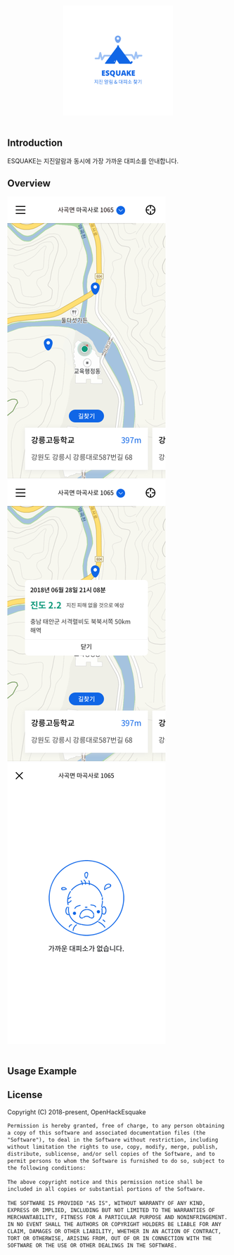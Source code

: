 <div align="middle">
<img src="https://github.com/esquake/esquake/blob/master/resources/logowL.png" height="250px" >
</div>
</br>

## Introduction
ESQUAKE는 지진알람과 동시에 가장 가까운 대피소를 안내합니다.

## Overview
<img src="https://github.com/esquake/esquake/blob/master/resources/myLoca.png">
<img src="https://github.com/esquake/esquake/blob/master/resources/popup.png">
<img src="https://github.com/esquake/esquake/blob/master/resources/noShelter.png">
</br></br>

## Usage Example

## License
Copyright (C) 2018-present,  OpenHackEsquake

```
Permission is hereby granted, free of charge, to any person obtaining a copy of this software and associated documentation files (the "Software"), to deal in the Software without restriction, including without limitation the rights to use, copy, modify, merge, publish, distribute, sublicense, and/or sell copies of the Software, and to permit persons to whom the Software is furnished to do so, subject to the following conditions:

The above copyright notice and this permission notice shall be included in all copies or substantial portions of the Software.

THE SOFTWARE IS PROVIDED "AS IS", WITHOUT WARRANTY OF ANY KIND, EXPRESS OR IMPLIED, INCLUDING BUT NOT LIMITED TO THE WARRANTIES OF MERCHANTABILITY, FITNESS FOR A PARTICULAR PURPOSE AND NONINFRINGEMENT. IN NO EVENT SHALL THE AUTHORS OR COPYRIGHT HOLDERS BE LIABLE FOR ANY CLAIM, DAMAGES OR OTHER LIABILITY, WHETHER IN AN ACTION OF CONTRACT, TORT OR OTHERWISE, ARISING FROM, OUT OF OR IN CONNECTION WITH THE SOFTWARE OR THE USE OR OTHER DEALINGS IN THE SOFTWARE.
